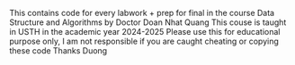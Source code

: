 This contains code for every labwork + prep for final in the course Data Structure and Algorithms by Doctor Doan Nhat Quang
This couse is taught in USTH in the academic year 2024-2025
Please use this for educational purpose only, I am not responsible if you are caught cheating or copying these code
Thanks
Duong
